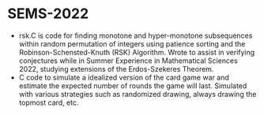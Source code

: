 # SEMS-2022
- rsk.C is code for finding monotone and hyper-monotone subsequences within random permutation of integers using patience sorting and the Robinson-Schensted-Knuth (RSK) Algorithm. Wrote to assist in verifying conjectures while in Summer Experience in Mathematical Sciences 2022, studying extensions of the Erdos-Szekeres Theorem.
- C code to simulate a idealized version of the card game war and estimate the expected number of rounds the game will last. Simulated with various strategies such as randomized drawing, always drawing the topmost card, etc.

